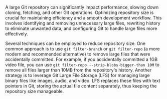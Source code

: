 A large Git repository can significantly impact performance, slowing down cloning, fetching, and other Git operations. Optimizing repository size is crucial for maintaining efficiency and a smooth development workflow. This involves identifying and removing unnecessary large files, rewriting history to eliminate unwanted data, and configuring Git to handle large files more effectively.

Several techniques can be employed to reduce repository size. One common approach is to use `git filter-branch` or `git filter-repo` (a more modern and recommended alternative) to remove large files that were accidentally committed. For example, if you accidentally committed a 1GB video file, you can use `git filter-repo --strip-blobs-bigger-than 10M` to remove all files larger than 10MB from the repository's history. Another strategy is to leverage Git Large File Storage (LFS) for managing large binary files like images, audio, and video. LFS replaces these files with text pointers in Git, storing the actual file content separately, thus keeping the repository size manageable.